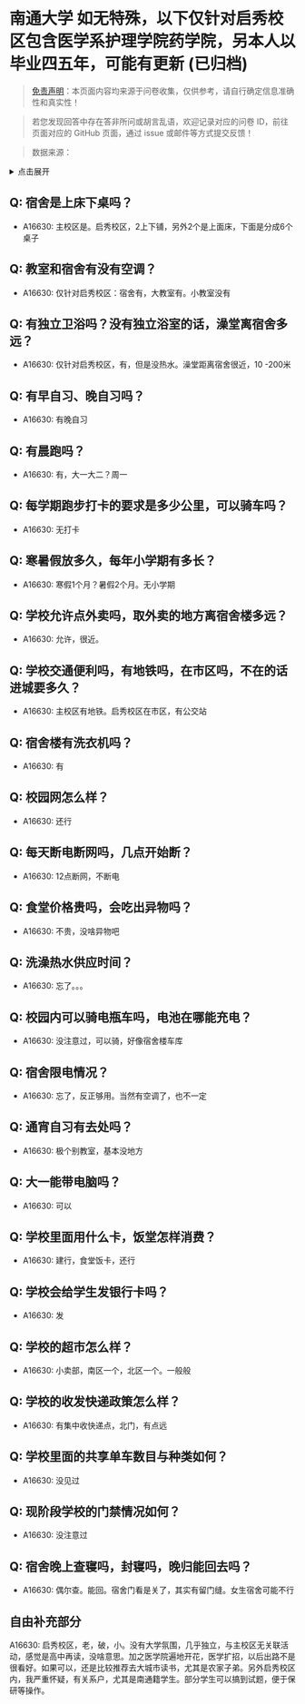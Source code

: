 # 南通大学 如无特殊，以下仅针对启秀校区包含医学系护理学院药学院，另本人以毕业四五年，可能有更新 (已归档)

> [免责声明](https://colleges.chat/#_3)：本页面内容均来源于问卷收集，仅供参考，请自行确定信息准确性和真实性！

> 若您发现回答中存在答非所问或胡言乱语，欢迎记录对应的问卷 ID，前往页面对应的 GitHub 页面，通过 issue 或邮件等方式提交反馈！

> 数据来源：

<details><summary>点击展开</summary>
<ul>
<li>A16630: 匿名 (2022 年 12 月)</li>
</ul>
</details>

## Q: 宿舍是上床下桌吗？

- A16630: 主校区是。启秀校区，2上下铺，另外2个是上面床，下面是分成6个桌子

## Q: 教室和宿舍有没有空调？

- A16630: 仅针对启秀校区：宿舍有，大教室有。小教室没有

## Q: 有独立卫浴吗？没有独立浴室的话，澡堂离宿舍多远？

- A16630: 仅针对启秀校区，有，但是没热水。澡堂距离宿舍很近，10 -200米

## Q: 有早自习、晚自习吗？

- A16630: 有晚自习

## Q: 有晨跑吗？

- A16630: 有，大一大二？周一

## Q: 每学期跑步打卡的要求是多少公里，可以骑车吗？

- A16630: 无打卡

## Q: 寒暑假放多久，每年小学期有多长？

- A16630: 寒假1个月？暑假2个月。无小学期

## Q: 学校允许点外卖吗，取外卖的地方离宿舍楼多远？

- A16630: 允许，很近。

## Q: 学校交通便利吗，有地铁吗，在市区吗，不在的话进城要多久？

- A16630: 主校区有地铁。启秀校区在市区，有公交站

## Q: 宿舍楼有洗衣机吗？

- A16630: 有

## Q: 校园网怎么样？

- A16630: 还行

## Q: 每天断电断网吗，几点开始断？

- A16630: 12点断网，不断电

## Q: 食堂价格贵吗，会吃出异物吗？

- A16630: 不贵，没啥异物吧

## Q: 洗澡热水供应时间？

- A16630: 忘了。。。

## Q: 校园内可以骑电瓶车吗，电池在哪能充电？

- A16630: 没注意过，可以骑，好像宿舍楼车库

## Q: 宿舍限电情况？

- A16630: 忘了，反正够用。当然有空调了，也不一定

## Q: 通宵自习有去处吗？

- A16630: 极个别教室，基本没地方

## Q: 大一能带电脑吗？

- A16630: 可以

## Q: 学校里面用什么卡，饭堂怎样消费？

- A16630: 建行，食堂饭卡，还行

## Q: 学校会给学生发银行卡吗？

- A16630: 发

## Q: 学校的超市怎么样？

- A16630: 小卖部，南区一个，北区一个。一般般

## Q: 学校的收发快递政策怎么样？

- A16630: 有集中收快递点，北门，有点远

## Q: 学校里面的共享单车数目与种类如何？

- A16630: 没见过

## Q: 现阶段学校的门禁情况如何？

- A16630: 没注意过

## Q: 宿舍晚上查寝吗，封寝吗，晚归能回去吗？

- A16630: 偶尔查。能回。宿舍门看是关了，其实有留门缝。女生宿舍可能不行

## 自由补充部分

A16630: 启秀校区，老，破，小。没有大学氛围，几乎独立，与主校区无关联活动，感觉是高中再读，没啥意思。加之医学院遍地开花，医学扩招，以后出路不是很看好。如果可以，还是比较推荐去大城市读书，尤其是农家子弟。另外启秀校区内，我严重怀疑，有关系户，尤其是南通籍学生。部分学生可以搞到试题，便于保研等操作。